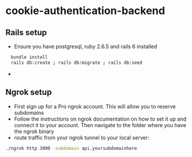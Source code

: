 # cookie-authentication-backend

## Rails setup
* Ensure you have postgresql, ruby 2.6.5 and rails 6 installed
```bash
  bundle install
  rails db:create ; rails db:migrate ; rails db:seed
```

* 

## Ngrok setup
* First sign up for a Pro ngrok account. This will allow you to reserve subdomains
* Follow the instructions on ngrok documentation on how to set it up and connect it to your account. Then navigate to the folder where you have the ngrok binary
* route traffic from your ngrok tunnel to your local server: 
```bash
./ngrok http 3000 -subdomain api.yoursubdomainhere
```

